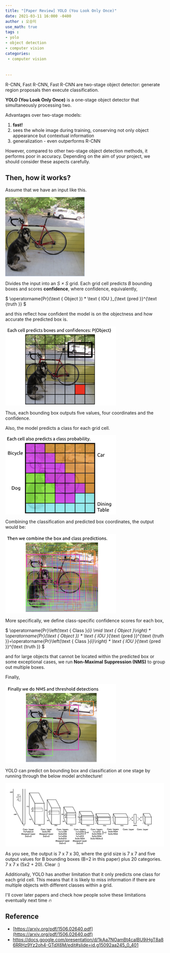 ```yaml
---
title: "[Paper Review] YOLO (You Look Only Once)"
date: 2021-03-11 16:000 -0400
author : 오승미
use_math: true
tags :
- yolo
- object detection
- computer vision
categories:
 - computer vision


---
```


R-CNN, Fast R-CNN, Fast R-CNN are two-stage object detector: generate region proposals then execute classification.

**YOLO (You Look Only Once)** is a one-stage object detector that simultaneously processing two.

Advantages over two-stage models:

1. **fast!**
2. sees the whole image during training, conserving not only object appearance but contextual information
3. generalization - even outperforms R-CNN 

However, compared to other two-stage object detection methods, it performs poor in accuracy. Depending on the aim of your project, we should consider these aspects carefully.

## Then, how it works?

Assume that we have an input like this.

<img align="center" width="500" height="500" src="/assets/2021-03-11-yolo_origin.png" alt="/assets/2021-03-11-yolo_origin.png" style="zoom:50%;" />

Divides the input into an *S × S* grid. Each grid cell predicts *B* bounding boxes and scores **confidence**, where confidence, equivalently, 

$ \operatorname{Pr}(\text { Object }) * \text { IOU }_{\text {pred }}^{\text {truth }} $

and this reflect how confident the model is on the objectness and how accurate the predicted box is. 

<img align="center" width="700" height="500" src="/assets/2021-03-11-yolo_object.png" alt="/assets/2021-03-11-yolo_object.png" style="zoom:50%;" />

Thus, each bounding box outputs five values, four coordinates and the confidence.

Also, the model predicts a class for each grid cell. 

<img align="center" width="700" height="500" src="/assets/2021-03-11-yolo2.png" alt="/assets/2021-03-11-yolo2.png" style="zoom:50%;" /> 

Combining the classification and predicted box coordinates, the output would be:

<img align="center" width="700" height="500" src="/assets/2021-03-11-yolo3.png" alt="/assets/2021-03-11-yolo3.png" style="zoom:50%;" />

More specifically, we define class-specific confidence scores for each box, 

$ \operatorname{Pr}\left(\text { Class }_{i} \mid \text { Object }\right) * \operatorname{Pr}(\text { Object }) * \text { IOU }_{\text {pred }}^{\text {truth }}=\operatorname{Pr}\left(\text { Class }_{i}\right) * \text { IOU }_{\text {pred }}^{\text {truth }} $

and for large objects that cannot be located within the predicted box or some exceptional cases, we run **Non-Maximal Suppression (NMS)** to group out multiple boxes.

Finally,

<img align="center" width="700" height="500" src="/assets/2021-03-11-yolo4.png" alt="/assets/2021-03-11-yolo44.png" style="zoom:50%;" /> 

YOLO can predict on bounding box and classification at one stage by running through the below model architecture! 

<img align="center" width="1000" height="400" src="/assets/2021-03-11-yoloy_model.png" alt="/assets/2021-03-11-yoloy.png" style="zoom:50%;" />

As you see, the output is 7 x 7 x 30, where the grid size is 7 x 7 and five output values for B bounding boxes (B=2 in this paper) plus 20 categories. 7 x 7 x (5x2 + 20). Clear :)

Additionally, YOLO has another limitation that it only predicts one class for each grid cell. This means that it is likely to miss information if there are multiple objects with different classes within a grid. 

I'll cover later papers and check how people solve these limitations eventually next time :fire:



## Reference

- [https://arxiv.org/pdf/1506.02640.pdf](https://arxiv.org/pdf/1506.02640.pdf)
- https://docs.google.com/presentation/d/1kAa7NOamBt4calBU9iHgT8a86RRHz9Yz2oh4-GTdX6M/edit#slide=id.g15092aa245_0_401
